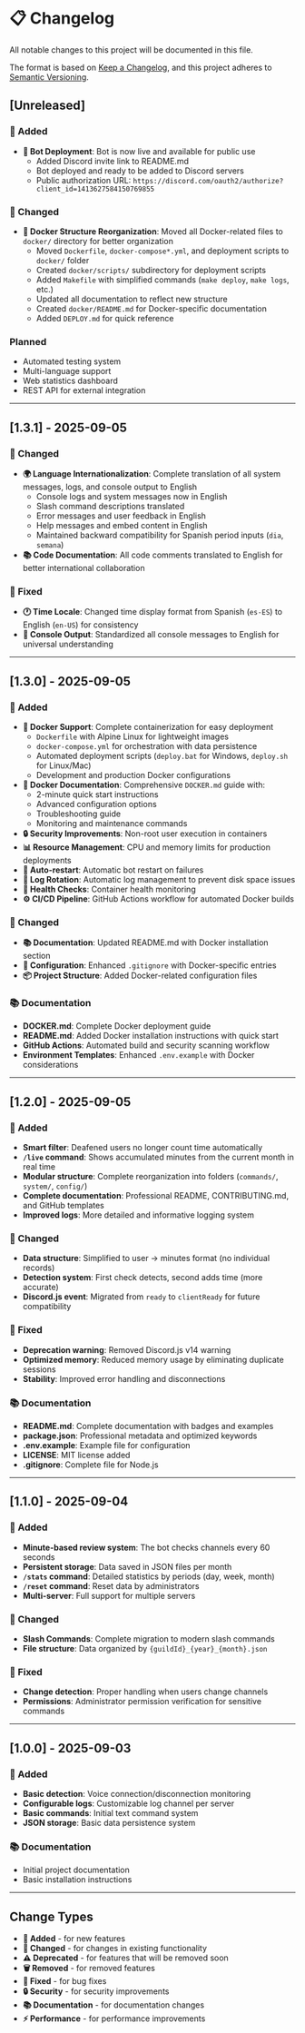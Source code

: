# 📋 Changelog

All notable changes to this project will be documented in this file.

The format is based on [Keep a Changelog](https://keepachangelog.com/en/1.0.0/),
and this project adheres to [Semantic Versioning](https://semver.org/spec/v2.0.0.html).

## [Unreleased]

### 🎉 Added

- **🤖 Bot Deployment**: Bot is now live and available for public use
  - Added Discord invite link to README.md
  - Bot deployed and ready to be added to Discord servers
  - Public authorization URL: `https://discord.com/oauth2/authorize?client_id=1413627584150769855`

### 🔧 Changed

- **📁 Docker Structure Reorganization**: Moved all Docker-related files to `docker/` directory for better organization
  - Moved `Dockerfile`, `docker-compose*.yml`, and deployment scripts to `docker/` folder
  - Created `docker/scripts/` subdirectory for deployment scripts
  - Added `Makefile` with simplified commands (`make deploy`, `make logs`, etc.)
  - Updated all documentation to reflect new structure
  - Created `docker/README.md` for Docker-specific documentation
  - Added `DEPLOY.md` for quick reference

### Planned

- Automated testing system
- Multi-language support
- Web statistics dashboard
- REST API for external integration

---

## [1.3.1] - 2025-09-05

### 🔧 Changed

- **🌍 Language Internationalization**: Complete translation of all system messages, logs, and console output to English
  - Console logs and system messages now in English
  - Slash command descriptions translated
  - Error messages and user feedback in English
  - Help messages and embed content in English
  - Maintained backward compatibility for Spanish period inputs (`dia`, `semana`)
- **📚 Code Documentation**: All code comments translated to English for better international collaboration

### 🐛 Fixed

- **🕐 Time Locale**: Changed time display format from Spanish (`es-ES`) to English (`en-US`) for consistency
- **📝 Console Output**: Standardized all console messages to English for universal understanding

---

## [1.3.0] - 2025-09-05

### 🎉 Added

- **🐳 Docker Support**: Complete containerization for easy deployment
    - `Dockerfile` with Alpine Linux for lightweight images
    - `docker-compose.yml` for orchestration with data persistence
    - Automated deployment scripts (`deploy.bat` for Windows, `deploy.sh` for Linux/Mac)
    - Development and production Docker configurations
- **📖 Docker Documentation**: Comprehensive `DOCKER.md` guide with:
    - 2-minute quick start instructions
    - Advanced configuration options
    - Troubleshooting guide
    - Monitoring and maintenance commands
- **🔒 Security Improvements**: Non-root user execution in containers
- **📊 Resource Management**: CPU and memory limits for production deployments
- **🔄 Auto-restart**: Automatic bot restart on failures
- **📝 Log Rotation**: Automatic log management to prevent disk space issues
- **🏥 Health Checks**: Container health monitoring
- **⚙️ CI/CD Pipeline**: GitHub Actions workflow for automated Docker builds

### 🔧 Changed

- **📚 Documentation**: Updated README.md with Docker installation section
- **🔧 Configuration**: Enhanced `.gitignore` with Docker-specific entries
- **📦 Project Structure**: Added Docker-related configuration files

### 📚 Documentation

- **DOCKER.md**: Complete Docker deployment guide
- **README.md**: Added Docker installation instructions with quick start
- **GitHub Actions**: Automated build and security scanning workflow
- **Environment Templates**: Enhanced `.env.example` with Docker considerations

---

## [1.2.0] - 2025-09-05

### 🎉 Added

- **Smart filter**: Deafened users no longer count time automatically
- **`/live` command**: Shows accumulated minutes from the current month in real time
- **Modular structure**: Complete reorganization into folders (`commands/`, `system/`, `config/`)
- **Complete documentation**: Professional README, CONTRIBUTING.md, and GitHub templates
- **Improved logs**: More detailed and informative logging system

### 🔧 Changed

- **Data structure**: Simplified to user → minutes format (no individual records)
- **Detection system**: First check detects, second adds time (more accurate)
- **Discord.js event**: Migrated from `ready` to `clientReady` for future compatibility

### 🐛 Fixed

- **Deprecation warning**: Removed Discord.js v14 warning
- **Optimized memory**: Reduced memory usage by eliminating duplicate sessions
- **Stability**: Improved error handling and disconnections

### 📚 Documentation

- **README.md**: Complete documentation with badges and examples
- **package.json**: Professional metadata and optimized keywords
- **.env.example**: Example file for configuration
- **LICENSE**: MIT license added
- **.gitignore**: Complete file for Node.js

---

## [1.1.0] - 2025-09-04

### 🎉 Added

- **Minute-based review system**: The bot checks channels every 60 seconds
- **Persistent storage**: Data saved in JSON files per month
- **`/stats` command**: Detailed statistics by periods (day, week, month)
- **`/reset` command**: Reset data by administrators
- **Multi-server**: Full support for multiple servers

### 🔧 Changed

- **Slash Commands**: Complete migration to modern slash commands
- **File structure**: Data organized by `{guildId}_{year}_{month}.json`

### 🐛 Fixed

- **Change detection**: Proper handling when users change channels
- **Permissions**: Administrator permission verification for sensitive commands

---

## [1.0.0] - 2025-09-03

### 🎉 Added

- **Basic detection**: Voice connection/disconnection monitoring
- **Configurable logs**: Customizable log channel per server
- **Basic commands**: Initial text command system
- **JSON storage**: Basic data persistence system

### 📚 Documentation

- Initial project documentation
- Basic installation instructions

---

## Change Types

- **🎉 Added** - for new features
- **🔧 Changed** - for changes in existing functionality
- **⚠️ Deprecated** - for features that will be removed soon
- **🗑️ Removed** - for removed features
- **🐛 Fixed** - for bug fixes
- **🔒 Security** - for security improvements
- **📚 Documentation** - for documentation changes
- **⚡ Performance** - for performance improvements